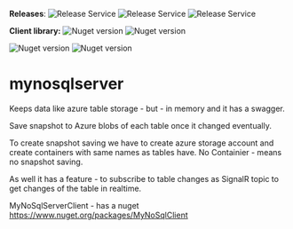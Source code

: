 
**Releases**:
![Release Service](https://github.com/MyJetTools/MyNoSqlServer/workflows/Release%20Server/badge.svg)
![Release Service](https://github.com/MyJetTools/MyNoSqlServer/workflows/Release%20Reader%20nuget/badge.svg)
![Release Service](https://github.com/MyJetTools/MyNoSqlServer/workflows/Release%Writer%20nuget/badge.svg)


**Client library:** 
![Nuget version](https://img.shields.io/nuget/v/MyNoSqlServer.DataReader?label=MyNoSqlServer.DataReader&style=social)
![Nuget version](https://img.shields.io/nuget/v/MyNoSqlServer.DataWriter?label=MyNoSqlServer.DataWriter&style=social)

![Nuget version](https://img.shields.io/nuget/v/MyNoSqlServer20.DataReader?label=MyNoSqlServer.DataReader&style=social)
![Nuget version](https://img.shields.io/nuget/v/MyNoSqlServer20.DataWriter?label=MyNoSqlServer.DataWriter&style=social)



# mynosqlserver



Keeps data like azure table storage - but - in memory and it has a swagger.

Save snapshot to Azure blobs of each table once it changed eventually.

To create snapshot saving we have to create azure storage account and create containers with same names as tables have. No Containier - means no snapshot saving.

As well it has a feature - to subscribe to table changes as SignalR topic to get changes of the table in realtime.


MyNoSqlServerClient - has a nuget https://www.nuget.org/packages/MyNoSqlClient
